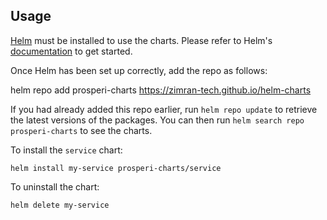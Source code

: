 ## Usage

[Helm](https://helm.sh) must be installed to use the charts.  Please refer to
Helm's [documentation](https://helm.sh/docs) to get started.

Once Helm has been set up correctly, add the repo as follows:

  helm repo add prosperi-charts https://zimran-tech.github.io/helm-charts

If you had already added this repo earlier, run `helm repo update` to retrieve
the latest versions of the packages.  You can then run `helm search repo
prosperi-charts` to see the charts.

To install the `service` chart:

    helm install my-service prosperi-charts/service

To uninstall the chart:

    helm delete my-service
